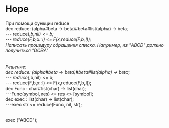 # Hope

При помощи функции reduce
<br>dec reduce: (alpha#beta -> beta)#beta#list(alpha) -> beta;
<br>--- reduce(_,b,nil) <= b;
<br>--- reduce(F,b,x::l) <= F(x,reduce(F,b,l));
<br>Написать процедуру обращения списка. Например, из "ABCD" должно получиться "DCBA"
<br>
<br>
<br>Решение:
<br>dec reduce: (alpha#beta -> beta)#beta#list(alpha) -> beta;
<br>--- reduce(_,b,nil) <= b;
<br>--- reduce(F,b,x::l) <= F(x,reduce(F,b,l));
<br>dec Func : char#list(char) -> list(char);
<br>---Func(symbol, res) <= res <> [symbol];
<br>dec exec : list(char) -> list(char);
<br>---exec str <= reduce(Func, nil, str);

<br>exec ("ABCD");
